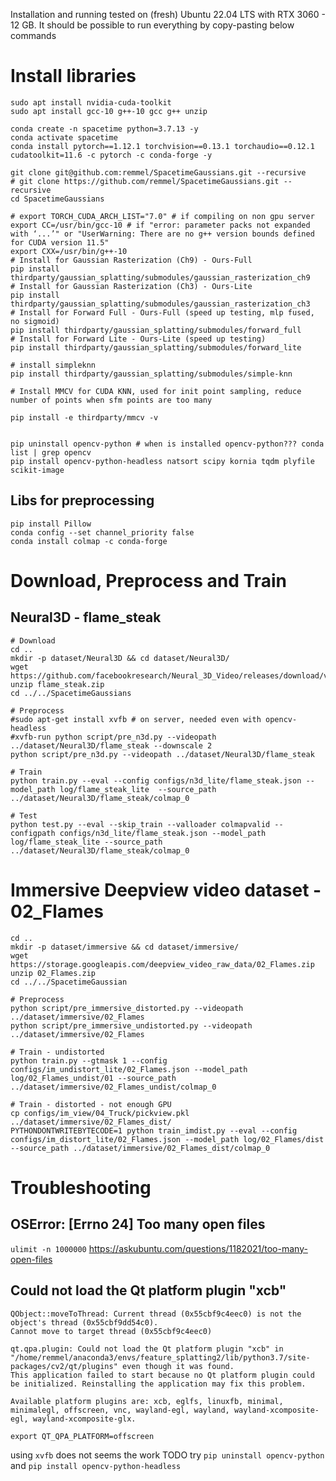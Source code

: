 Installation and running tested on (fresh) Ubuntu 22.04 LTS with RTX 3060 - 12 GB.
It should be possible to run everything by copy-pasting below commands

# Install libraries

```shell
sudo apt install nvidia-cuda-toolkit
sudo apt install gcc-10 g++-10 gcc g++ unzip
```

```shell
conda create -n spacetime python=3.7.13 -y
conda activate spacetime
conda install pytorch==1.12.1 torchvision==0.13.1 torchaudio==0.12.1 cudatoolkit=11.6 -c pytorch -c conda-forge -y

```

```shell
git clone git@github.com:remmel/SpacetimeGaussians.git --recursive
# git clone https://github.com/remmel/SpacetimeGaussians.git --recursive
cd SpacetimeGaussians

# export TORCH_CUDA_ARCH_LIST="7.0" # if compiling on non gpu server
export CC=/usr/bin/gcc-10 # if "error: parameter packs not expanded with ‘...’" or "UserWarning: There are no g++ version bounds defined for CUDA version 11.5"
export CXX=/usr/bin/g++-10
# Install for Gaussian Rasterization (Ch9) - Ours-Full
pip install thirdparty/gaussian_splatting/submodules/gaussian_rasterization_ch9
# Install for Gaussian Rasterization (Ch3) - Ours-Lite
pip install thirdparty/gaussian_splatting/submodules/gaussian_rasterization_ch3
# Install for Forward Full - Ours-Full (speed up testing, mlp fused, no sigmoid)
pip install thirdparty/gaussian_splatting/submodules/forward_full
# Install for Forward Lite - Ours-Lite (speed up testing)
pip install thirdparty/gaussian_splatting/submodules/forward_lite

# install simpleknn
pip install thirdparty/gaussian_splatting/submodules/simple-knn
```

```shell
# Install MMCV for CUDA KNN, used for init point sampling, reduce number of points when sfm points are too many

pip install -e thirdparty/mmcv -v
```

```shell

pip uninstall opencv-python # when is installed opencv-python??? conda list | grep opencv
pip install opencv-python-headless natsort scipy kornia tqdm plyfile scikit-image
```

## Libs for preprocessing
```shell
pip install Pillow
conda config --set channel_priority false
conda install colmap -c conda-forge
```

# Download, Preprocess and Train

## Neural3D - flame_steak

```shell
# Download
cd ..
mkdir -p dataset/Neural3D && cd dataset/Neural3D/
wget https://github.com/facebookresearch/Neural_3D_Video/releases/download/v1.0/flame_steak.zip
unzip flame_steak.zip
cd ../../SpacetimeGaussians

# Preprocess
#sudo apt-get install xvfb # on server, needed even with opencv-headless
#xvfb-run python script/pre_n3d.py --videopath ../dataset/Neural3D/flame_steak --downscale 2 
python script/pre_n3d.py --videopath ../dataset/Neural3D/flame_steak

# Train
python train.py --eval --config configs/n3d_lite/flame_steak.json --model_path log/flame_steak_lite  --source_path ../dataset/Neural3D/flame_steak/colmap_0

# Test
python test.py --eval --skip_train --valloader colmapvalid --configpath configs/n3d_lite/flame_steak.json --model_path log/flame_steak_lite --source_path ../dataset/Neural3D/flame_steak/colmap_0
```

# Immersive Deepview video dataset - 02_Flames

```shell
cd ..
mkdir -p dataset/immersive && cd dataset/immersive/
wget https://storage.googleapis.com/deepview_video_raw_data/02_Flames.zip
unzip 02_Flames.zip
cd ../../SpacetimeGaussian

# Preprocess
python script/pre_immersive_distorted.py --videopath ../dataset/immersive/02_Flames
python script/pre_immersive_undistorted.py --videopath ../dataset/immersive/02_Flames

# Train - undistorted
python train.py --gtmask 1 --config configs/im_undistort_lite/02_Flames.json --model_path log/02_Flames_undist/01 --source_path ../dataset/immersive/02_Flames_undist/colmap_0 

# Train - distorted - not enough GPU
cp configs/im_view/04_Truck/pickview.pkl ../dataset/immersive/02_Flames_dist/
PYTHONDONTWRITEBYTECODE=1 python train_imdist.py --eval --config configs/im_distort_lite/02_Flames.json --model_path log/02_Flames/dist --source_path ../dataset/immersive/02_Flames_dist/colmap_0 
```

# Troubleshooting

## OSError: [Errno 24] Too many open files
`ulimit -n 1000000`
https://askubuntu.com/questions/1182021/too-many-open-files

## Could not load the Qt platform plugin "xcb"
```
QObject::moveToThread: Current thread (0x55cbf9c4eec0) is not the object's thread (0x55cbf9dd54c0).
Cannot move to target thread (0x55cbf9c4eec0)

qt.qpa.plugin: Could not load the Qt platform plugin "xcb" in "/home/remmel/anaconda3/envs/feature_splatting2/lib/python3.7/site-packages/cv2/qt/plugins" even though it was found.
This application failed to start because no Qt platform plugin could be initialized. Reinstalling the application may fix this problem.

Available platform plugins are: xcb, eglfs, linuxfb, minimal, minimalegl, offscreen, vnc, wayland-egl, wayland, wayland-xcomposite-egl, wayland-xcomposite-glx.
```

```
export QT_QPA_PLATFORM=offscreen
```

using `xvfb` does not seems the work
TODO try `pip uninstall opencv-python` and `pip install opencv-python-headless`